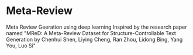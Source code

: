# Meta-Review
Meta Review Geeration using deep learning 
Inspired by the research paper named "MReD: A Meta-Review Dataset for Structure-Controllable Text
Generation by
Chenhui Shen, Liying Cheng, Ran Zhou, Lidong Bing, Yang You, Luo Si"
